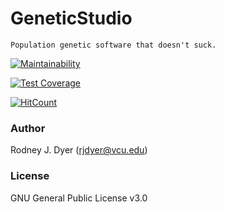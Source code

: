 # GeneticStudio

    Population genetic software that doesn't suck.

[![Maintainability](https://api.codeclimate.com/v1/badges/521f663f009f0b2c8429/maintainability)](https://codeclimate.com/github/dyerlab/GeneticStudio/maintainability)

[![Test Coverage](https://api.codeclimate.com/v1/badges/521f663f009f0b2c8429/test_coverage)](https://codeclimate.com/github/dyerlab/GeneticStudio/test_coverage)

[![HitCount](http://hits.dwyl.io/dyerlab/GeneticStudio.svg)](http://hits.dwyl.io/dyerlab/GeneticStudio)


### Author

Rodney J. Dyer (rjdyer@vcu.edu)

### License

GNU General Public License v3.0
